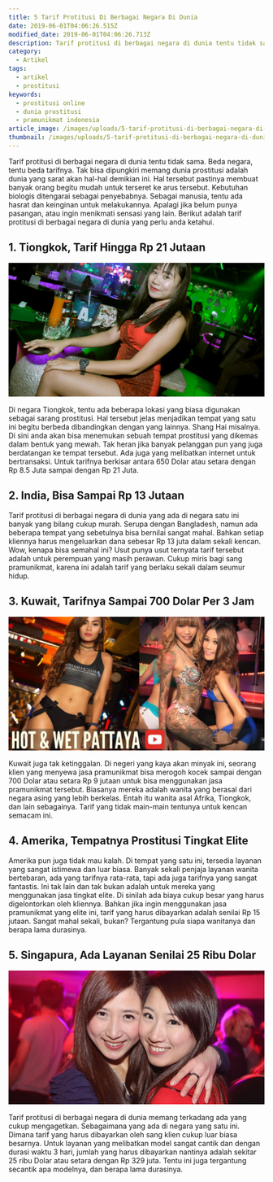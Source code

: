```yaml
---
title: 5 Tarif Protitusi Di Berbagai Negara Di Dunia
date: 2019-06-01T04:06:26.515Z
modified_date: 2019-06-01T04:06:26.713Z
description: Tarif protitusi di berbagai negara di dunia tentu tidak sama. Beda negara, tentu beda tarifnya.
category:
  - Artikel
tags:
  - artikel
  - prostitusi
keywords:
  - prostitusi online
  - dunia prostitusi
  - pramunikmat indonesia
article_image: /images/uploads/5-tarif-protitusi-di-berbagai-negara-di-dunia-3.jpg
thumbnail: /images/uploads/5-tarif-protitusi-di-berbagai-negara-di-dunia-1-003.jpg
---
```

Tarif protitusi di berbagai negara di dunia tentu tidak sama. Beda negara, tentu beda tarifnya. Tak bisa dipungkiri memang dunia prostitusi adalah dunia yang sarat akan hal-hal demikian ini. Hal tersebut pastinya membuat banyak orang begitu mudah untuk terseret ke arus tersebut. Kebutuhan biologis ditengarai sebagai penyebabnya. Sebagai manusia, tentu ada hasrat dan keinginan untuk melakukannya. Apalagi jika belum punya pasangan, atau ingin menikmati sensasi yang lain. Berikut adalah tarif protitusi di berbagai negara di dunia yang perlu anda ketahui. 

## 1. Tiongkok, Tarif Hingga Rp 21 Jutaan

![5 Tarif Protitusi Di Berbagai Negara Di Dunia](/images/uploads/5-tarif-protitusi-di-berbagai-negara-di-dunia-3.jpg)

Di negara Tiongkok, tentu ada beberapa lokasi yang biasa digunakan sebagai sarang prostitusi. Hal tersebut jelas menjadikan tempat yang satu ini begitu berbeda dibandingkan dengan yang lainnya. Shang Hai misalnya. Di sini anda akan bisa menemukan sebuah tempat prostitusi yang dikemas dalam bentuk yang mewah. Tak heran jika banyak pelanggan pun yang juga berdatangan ke tempat tersebut. Ada juga yang melibatkan internet untuk bertransaksi. Untuk tarifnya berkisar antara 650 Dolar atau setara dengan Rp 8.5 Juta sampai dengan Rp 21 Juta.

## 2. India, Bisa Sampai Rp 13 Jutaan

Tarif protitusi di berbagai negara di dunia yang ada di negara satu ini banyak yang bilang cukup murah. Serupa dengan Bangladesh, namun ada beberapa tempat yang sebetulnya bisa bernilai sangat mahal.  Bahkan setiap kliennya harus mengeluarkan dana sebesar Rp 13 juta dalam sekali kencan. Wow, kenapa bisa semahal ini? Usut punya usut ternyata tarif tersebut adalah untuk perempuan yang masih perawan. Cukup miris bagi sang pramunikmat, karena ini adalah tarif yang berlaku sekali dalam seumur hidup.

## 3. Kuwait, Tarifnya Sampai 700 Dolar Per 3 Jam

![5 Tarif Protitusi Di Berbagai Negara Di Dunia](/images/uploads/5-tarif-protitusi-di-berbagai-negara-di-dunia-2.jpg)

Kuwait juga tak ketinggalan. Di negeri yang kaya akan minyak ini, seorang klien yang menyewa jasa pramunikmat bisa merogoh kocek sampai dengan 700 Dolar atau setara Rp 9 jutaan untuk bisa menggunakan jasa pramunikmat tersebut. Biasanya mereka adalah wanita yang berasal dari negara asing yang lebih berkelas. Entah itu wanita asal Afrika, Tiongkok, dan lain sebagainya. Tarif yang tidak main-main tentunya untuk kencan semacam ini.

## 4. Amerika, Tempatnya Prostitusi Tingkat Elite

Amerika pun juga tidak mau kalah. Di tempat yang satu ini, tersedia layanan yang sangat istimewa dan luar biasa. Banyak sekali penjaja layanan wanita bertebaran, ada yang tarifnya rata-rata, tapi ada juga tarifnya yang sangat fantastis. Ini tak lain dan tak bukan adalah untuk mereka yang menggunakan jasa tingkat elite. Di sinilah ada biaya cukup besar yang harus digelontorkan oleh kliennya. Bahkan jika ingin menggunakan jasa pramunikmat yang elite ini, tarif yang harus dibayarkan adalah senilai Rp 15 jutaan. Sangat mahal sekali, bukan? Tergantung pula siapa wanitanya dan berapa lama durasinya.

## 5.  Singapura, Ada Layanan Senilai 25 Ribu Dolar

![](/images/uploads/af.jpg)

Tarif protitusi di berbagai negara di dunia memang terkadang ada yang cukup mengagetkan. Sebagaimana yang ada di negara yang satu ini. Dimana tarif yang harus dibayarkan oleh sang klien cukup luar biasa besarnya. Untuk layanan yang melibatkan model sangat cantik dan dengan durasi waktu 3 hari, jumlah yang harus dibayarkan nantinya adalah sekitar 25 ribu Dolar atau setara dengan Rp 329 juta. Tentu ini juga tergantung secantik apa modelnya, dan berapa lama durasinya.

